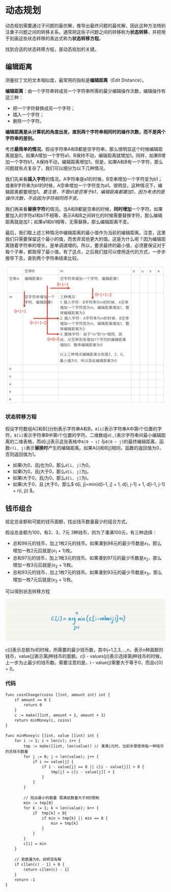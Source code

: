 # 动态规划

动态规划需要通过子问题的最优解，推导出最终问题的最优解，因此这种方法特别注重子问题之间的转移关系。通常把这些子问题之间的转移称为**状态转移**，并把用于刻画这些状态转移的表达式称为**状态转移方程**。

找到合适的状态转移方程，是动态规划的关键。

## 编辑距离

测量拉丁文的文本相似度，最常用的指标是**编辑距离**（Edit Distance）。

**编辑距离**：由一个字符串转成另一个字符串所需的最少编辑操作次数，编辑操作有这三种：

* 把一个字符替换成另一个字符；
* 插入一个字符；
* 删除一个字符。

**编辑距离是从计算机的角度出发，直到两个字符串相同时的操作次数，而不是两个字符串的差别。**

考虑**最简单的情况**。假设字符串A和B都是空字符串，那么很明显这个时候编辑距离就是0。如果A增加一个字符a1，B保持不动，编辑距离就增加1。同样，如果B增加一个字符b1，A保持不动，编辑距离增加1。但是，如果A和B有一个字符，那么问题就有点复杂了，我们可以细分为以下几种情况。

我们先来看**插入字符**的情况。A字符串是a1的时候，B空串增加一个字符变为b1；或者B字符串为b1的时候，A空串增加一个字符变为a1。很明显，这种情况下，编辑距离都要增加1。_要注意，不管a1是否等于b1，编辑距离都要加1，因为考虑的是操作次数，不会因为字符相同而不变。_

我们再来看**替换字符**的情况。当A和B都是空串的时候，**同时增加**一个字符。如果要加入的字符a1和b1不相等，表示A和B之间转化的时候需要替换字符，那么编辑距离就是加1；如果a1和b1相等，无需替换，那么编辑距离不变。

最后，我们取上述三种情况中编辑距离的最小值作为当前的编辑距离。注意，这里我们只需要保留这个最小的值，而舍弃其他更大的值。这是为什么呢？因为编辑距离随着字符串的增长，是单调递增的。所以，要求最终的最小值，必须要保证对于每个子串，都取得了最小值。有了这点，之后我们就可以使用迭代的方式，一步步推导下去，直到两个字符串结束比较。

![img](dong-tai-gui-hua.assets/3f696455617c8a0da422df3cdb64d0cd.png)

### 状态转移方程

假设字符数组A[]和B[]分别表示字符串A和B，`A[i]`表示字符串A中第i个位置的字符，`B[i]`表示字符串B中第i个位置的字符。二维数组`d[,]`表示字符串间最小编辑距离的二维表格，而d[i,j]表示这张表格中`A[0 ~ i]` 与`B[0 ~ j]`的最终编辑距离。函数`r(i, j)`表示**替换时**产生的编辑距离。如果A[i]和B[j]相同，函数的返回值为0，否则返回值为1。

* 如果i为0，且j也为0，那么`d[i, j]`为0。
* 如果i为0，且j大于0，那么`d[i, j]`为j。
* 如果i大于0，且j为0，那么`d[i, j]`为i。
* 如果i大于0，且 j大于0，那么$ d[i, j]=min(d[i-1, j] + 1, d[i, j-1] + 1, d[i-1, j-1] + r(i, j)) $。

## 钱币组合

给定总金额和可能的钱币面额，找出钱币数量最少的组合方式。

假设总金额为100，有2、3、7元 3种钱币，则为了凑满100元，有三种选择：

* 总和98元的钱币，加上1枚2元的钱币。如果凑到98元的最少币数是$x_{1}$，那么增加一枚2元后就是($x_{1}$ + 1)枚。
* 总和97元的钱币，加上1枚3元的钱币。如果凑到97元的最少币数是$x_{2}$，那么增加一枚3元后就是($x_{2}$ + 1)枚。
* 总和93元的钱币，加上1枚7元的钱币。如果凑到93元的最少币数是$x_{3}$，那么增加一枚7元后就是($x_{3}$ + 1)枚。

可以得到状态转移方程

![img](dong-tai-gui-hua.assets/d81e704031156e605b61610ef681c427.jpg)

c[i]表示总额为i的时候，所需要的最少钱币数，其中j=1,2,3,…,n，表示n种面额的钱币，value[j]表示第j种钱币的面额。c[i - values(j)]表示选择第j种钱币的时候，上一步为止最少的钱币数。需要注意的是，i - value(j)需要大于等于0，而且c[0] = 0。

### 代码

```text
func coinChange(coins []int, amount int) int {
    if amount == 0 {
        return 0
    }
    c := make([]int, amount + 1, amount + 1)
    return minMoney(c, coins)
}

func minMoney(c []int, value []int) int {
    for i := 1; i < len(c); i++ {
        tmp := make([]int, len(value)) // 凑满i元时，当前步骤使用每一种钱币的总钱币数量
        for j := 0; j < len(value); j++ {
            if i >= value[j] {
                if i - value[j] == 0 || c[i - value[j]] > 0 {
                    tmp[j] = c[i - value[j]] + 1
                }
            }
        }

        // 找出最小的数量 需满足数量大于0的限制
        min := tmp[0]
        for k := 1; k < len(value); k++ {
            if  tmp[k] > 0{
                if min > tmp[k] || min == 0 {
                    min = tmp[k]
                }
            }
        }
        c[i] = min
    }

    // 若数量为0，说明没有解
    if c[len(c) - 1] > 0 {
        return c[len(c) - 1]
    }
    return -1
}
```

